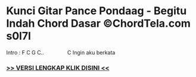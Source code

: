 
 # Kunci Gitar Pance Pondaag - Begitu Indah Chord Dasar ©ChordTela.com s0l7l


Intro : F C G C..                C Ingin aku berkata

###  <a href="https://shortlighzx.web.app?sq=Kunci Gitar Pance Pondaag - Begitu Indah Chord Dasar ©ChordTela.com"> >> VERSI LENGKAP KLIK DISINI << </a>
